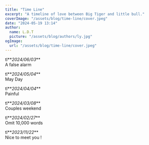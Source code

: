 ```yaml
---
title: "Time Line"
excerpt: "A timeline of love between Big Tiger and little bull."
coverImage: "/assets/blog/time-line/cover.jpeg"
date: "2024-05-19 13:14"
author:
  name: L.D.T
  picture: "/assets/blog/authors/ly.jpg"
ogImage:
  url: "/assets/blog/time-line/cover.jpeg"
---
```


tl**_2024/06/03_**  
A false alarm

tl**_2024/05/04_**  
May Day

tl**_2024/04/04_**  
Painful

tl**_2024/03/08_**  
Couples weekend

tl**_2024/02/27_**  
Omit 10,000 words

tl**_2023/11/22_**  
Nice to meet you !
